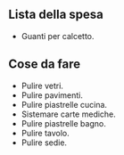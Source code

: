 ## Lista della spesa

- Guanti per calcetto.

## Cose da fare

- Pulire vetri.
- Pulire pavimenti.
- Pulire piastrelle cucina.
- Sistemare carte mediche.
- Pulire piastrelle bagno.
- Pulire tavolo.
- Pulire sedie.
